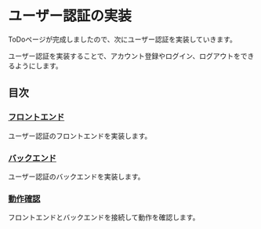 # ユーザー認証の実装

ToDoページが完成しましたので、次にユーザー認証を実装していきます。

ユーザー認証を実装することで、アカウント登録やログイン、ログアウトをできるようにします。

## 目次

### [フロントエンド](frontend/README.md)

ユーザー認証のフロントエンドを実装します。

### [バックエンド](backend/README.md)

ユーザー認証のバックエンドを実装します。

### [動作確認](e2e/README.md)

フロントエンドとバックエンドを接続して動作を確認します。